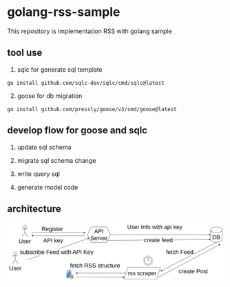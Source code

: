 # golang-rss-sample

This repository is implementation RSS with golang sample

## tool use

1. sqlc for generate sql template

```shell
go install github.com/sqlc-dev/sqlc/cmd/sqlc@latest
```

2. goose for db migration

```shell
go install github.com/pressly/goose/v3/cmd/goose@latest
```

## develop flow for goose and sqlc

1. update sql schema

2. migrate sql schema change
  
3. write query sql 
   
4. generate model code

## architecture

![architecture](image.png)